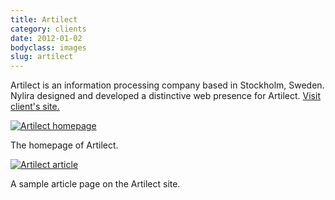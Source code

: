 ```yaml
---
title: Artilect
category: clients
date: 2012-01-02
bodyclass: images
slug: artilect
---
```


Artilect is an information processing company based in Stockholm, Sweden. Nylira designed and developed a distinctive web presence for Artilect. [Visit client's site.](http://artilect.se/)

<div class="figure">
  <a href="../assets/images/projects/artilect-01.png"><img src="../assets/images/projects/artilect-01.png" alt="Artilect homepage"></a>
  <div class="figcaption">
    <p>The homepage of Artilect.</p>
  </div>
</div>

<div class="figure">
  <a href="../assets/images/projects/artilect-02.png"><img src="../assets/images/projects/artilect-02.png" alt="Artilect article"></a>
  <div class="figcaption">
    <p>A sample article page on the Artilect site.</p>
  </div>
</div>
